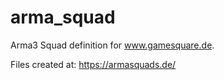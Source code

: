 # arma_squad
Arma3 Squad definition for www.gamesquare.de.

Files created at: https://armasquads.de/
